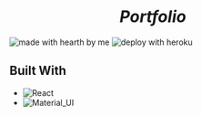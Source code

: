   _<h1 align=center> Portfolio </h1>_

![made with hearth by me](https://img.shields.io/badge/made%20with%20%E2%99%A5%20by-Me-cc8db0.svg)
![deploy with heroku](https://img.shields.io/badge/deploy%20with-Heroku-8b71bf.svg?logo=heroku)

<!-- Tech -->

## Built With
- ![React](https://img.shields.io/badge/-React-white?style=flat-square&logo=react)
- ![Material_UI](https://img.shields.io/badge/-Material_UI-white?style=flat-square&logo=mui)

